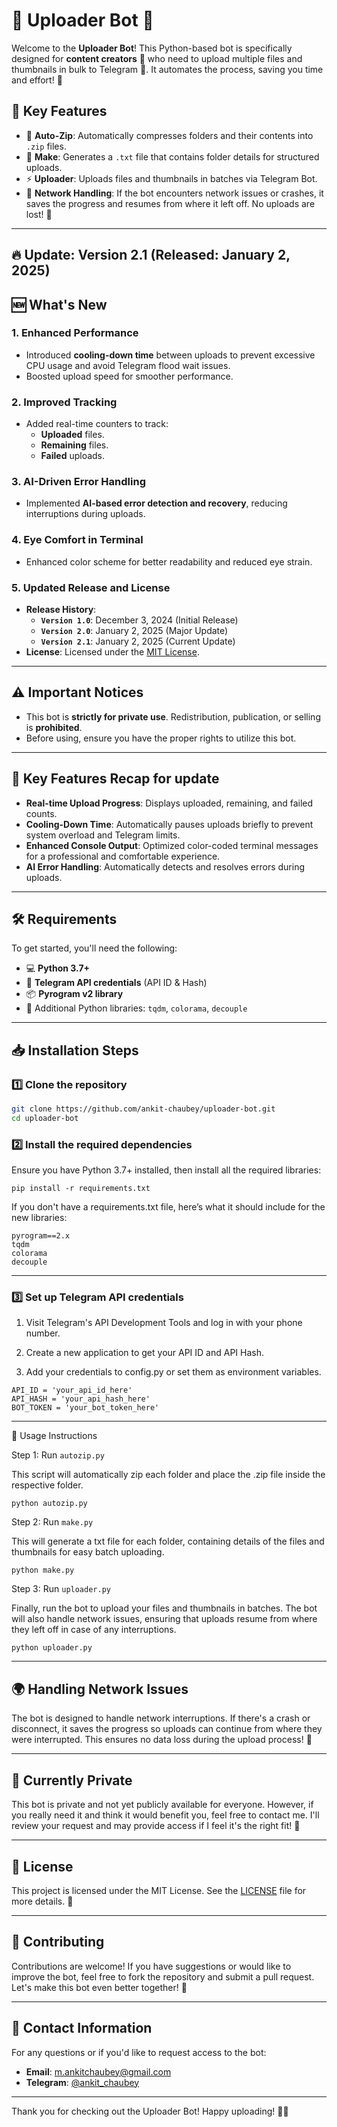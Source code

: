 # 📂 Uploader Bot 🚀

Welcome to the **Uploader Bot**! This Python-based bot is specifically designed for **content creators** 📸 who need to upload multiple files and thumbnails in bulk to Telegram 📱. It automates the process, saving you time and effort! 🎯

## 🌟 Key Features

- 🔄 **Auto-Zip**: Automatically compresses folders and their contents into `.zip` files.
- 📝 **Make**: Generates a `.txt` file that contains folder details for structured uploads.
- ⚡ **Uploader**: Uploads files and thumbnails in batches via Telegram Bot.
- 🔧 **Network Handling**: If the bot encounters network issues or crashes, it saves the progress and resumes from where it left off. No uploads are lost! 🔄
  
---
## 🔥 Update: Version 2.1 (Released: January 2, 2025)

## 🆕 What's New
### 1. **Enhanced Performance**
- Introduced **cooling-down time** between uploads to prevent excessive CPU usage and avoid Telegram flood wait issues.
- Boosted upload speed for smoother performance.

### 2. **Improved Tracking**
- Added real-time counters to track:
  - **Uploaded** files.
  - **Remaining** files.
  - **Failed** uploads.

### 3. **AI-Driven Error Handling**
- Implemented **AI-based error detection and recovery**, reducing interruptions during uploads.

### 4. **Eye Comfort in Terminal**
- Enhanced color scheme for better readability and reduced eye strain.

### 5. **Updated Release and License**
- **Release History**:
  - **`Version 1.0`**: December 3, 2024 (Initial Release)
  - **`Version 2.0`**: January 2, 2025 (Major Update)
  - **`Version 2.1`**: January 2, 2025 (Current Update)
- **License**: Licensed under the [MIT License](https://opensource.org/licenses/MIT).

---

## ⚠️ Important Notices
- This bot is **strictly for private use**. Redistribution, publication, or selling is **prohibited**.
- Before using, ensure you have the proper rights to utilize this bot.

---

## 🚀 Key Features Recap for update
- **Real-time Upload Progress**: Displays uploaded, remaining, and failed counts.
- **Cooling-Down Time**: Automatically pauses uploads briefly to prevent system overload and Telegram limits.
- **Enhanced Console Output**: Optimized color-coded terminal messages for a professional and comfortable experience.
- **AI Error Handling**: Automatically detects and resolves errors during uploads.

---

## 🛠️ Requirements

To get started, you'll need the following:

- 💻 **Python 3.7+**
- 📱 **Telegram API credentials** (API ID & Hash)
- 📦 **Pyrogram v2 library**
- 🔧 Additional Python libraries: `tqdm`, `colorama`, `decouple`

---

## 📥 Installation Steps

### 1️⃣ Clone the repository

```bash
git clone https://github.com/ankit-chaubey/uploader-bot.git
cd uploader-bot
```
### 2️⃣ Install the required dependencies

Ensure you have Python 3.7+ installed, then install all the required libraries:
```
pip install -r requirements.txt
```

If you don't have a requirements.txt file, here’s what it should include for the new libraries:

```
pyrogram==2.x
tqdm
colorama
decouple
```
---

### 3️⃣ Set up Telegram API credentials

1. Visit Telegram's API Development Tools and log in with your phone number.

2. Create a new application to get your API ID and API Hash.

3. Add your credentials to config.py or set them as environment variables.

```
API_ID = 'your_api_id_here'
API_HASH = 'your_api_hash_here'
BOT_TOKEN = 'your_bot_token_here'
```

---

📝 Usage Instructions

Step 1: Run `autozip.py`

This script will automatically zip each folder and place the .zip file inside the respective folder.

```
python autozip.py
```

Step 2: Run `make.py`

This will generate a txt file for each folder, containing details of the files and thumbnails for easy batch uploading.

```
python make.py
```

Step 3: Run `uploader.py`

Finally, run the bot to upload your files and thumbnails in batches. The bot will also handle network issues, ensuring that uploads resume from where they left off in case of any interruptions.

```
python uploader.py
```

---

## 🌍 Handling Network Issues

The bot is designed to handle network interruptions. If there's a crash or disconnect, it saves the progress so uploads can continue from where they were interrupted. This ensures no data loss during the upload process! 🔄


---

## 🚧 Currently Private

This bot is private and not yet publicly available for everyone. However, if you really need it and think it would benefit you, feel free to contact me. I'll review your request and may provide access if I feel it's the right fit! 💌


---

## 📝 License

This project is licensed under the MIT License. See the [LICENSE](LICENSE) file for more details. 📜


---

## 🤝 Contributing

Contributions are welcome! If you have suggestions or would like to improve the bot, feel free to fork the repository and submit a pull request. Let's make this bot even better together! 💪


---

## 📧 Contact Information
For any questions or if you'd like to request access to the bot:

- **Email**: [m.ankitchaubey@gmail.com](mailto:m.ankitchaubey@gmail.com)
- **Telegram**: [@ankit_chaubey](https://t.me/ankit_chaubey)

---

Thank you for checking out the Uploader Bot! Happy uploading! 🚀🎉
